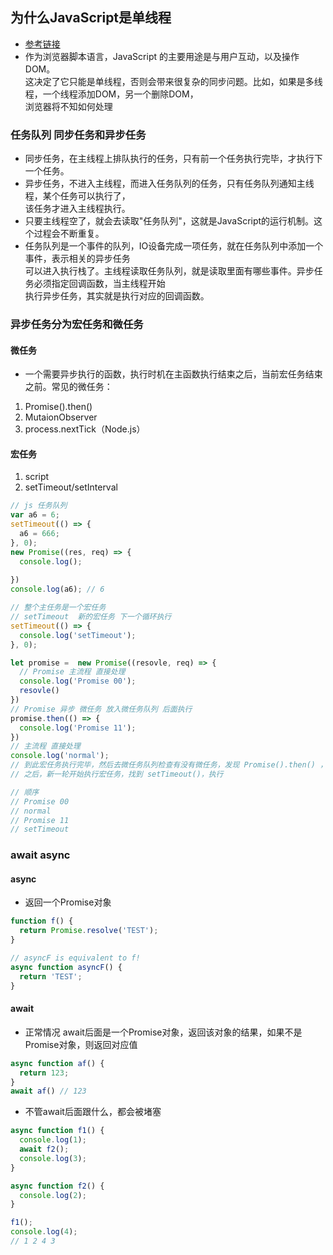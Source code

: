 ## 为什么JavaScript是单线程
* [参考链接](https://mp.weixin.qq.com/s/9iN7XR1PwXfua8SrabOi5w)
* 作为浏览器脚本语言，JavaScript 的主要用途是与用户互动，以及操作DOM。  
  这决定了它只能是单线程，否则会带来很复杂的同步问题。比如，如果是多线程，一个线程添加DOM，另一个删除DOM，  
  浏览器将不知如何处理
### 任务队列 同步任务和异步任务
* 同步任务，在主线程上排队执行的任务，只有前一个任务执行完毕，才执行下一个任务。
* 异步任务，不进入主线程，而进入任务队列的任务，只有任务队列通知主线程，某个任务可以执行了，  
  该任务才进入主线程执行。
* 只要主线程空了，就会去读取"任务队列"，这就是JavaScript的运行机制。这个过程会不断重复。
* 任务队列是一个事件的队列，IO设备完成一项任务，就在任务队列中添加一个事件，表示相关的异步任务  
  可以进入执行栈了。主线程读取任务队列，就是读取里面有哪些事件。异步任务必须指定回调函数，当主线程开始  
  执行异步任务，其实就是执行对应的回调函数。

### 异步任务分为宏任务和微任务
#### 微任务
* 一个需要异步执行的函数，执行时机在主函数执行结束之后，当前宏任务结束之前。常见的微任务：
1. Promise().then()
2. MutaionObserver 
3. process.nextTick（Node.js）

#### 宏任务
1. script
2. setTimeout/setInterval

```js
// js 任务队列
var a6 = 6;
setTimeout(() => {
  a6 = 666;
}, 0);
new Promise((res, req) => {
  console.log();
  
})
console.log(a6); // 6

// 整个主任务是一个宏任务
// setTimeout  新的宏任务 下一个循环执行
setTimeout(() => {
  console.log('setTimeout');
}, 0);

let promise =  new Promise((resovle, req) => {
  // Promise 主流程 直接处理
  console.log('Promise 00');
  resovle()
})
// Promise 异步 微任务 放入微任务队列 后面执行
promise.then(() => {
  console.log('Promise 11');
})
// 主流程 直接处理
console.log('normal');
// 到此宏任务执行完毕，然后去微任务队列检查有没有微任务，发现 Promise().then() ，执行，
// 之后，新一轮开始执行宏任务，找到 setTimeout()，执行

// 顺序
// Promise 00
// normal
// Promise 11
// setTimeout
```

### await async
#### async 
* 返回一个Promise对象
```js
function f() {
  return Promise.resolve('TEST');
}

// asyncF is equivalent to f!
async function asyncF() {
  return 'TEST';
}
```

#### await
* 正常情况 await后面是一个Promise对象，返回该对象的结果，如果不是Promise对象，则返回对应值
```js
async function af() {
  return 123;
}
await af() // 123
```
* 不管await后面跟什么，都会被堵塞
```js
async function f1() {
  console.log(1);
  await f2();
  console.log(3);
}

async function f2() {
  console.log(2);
}

f1();
console.log(4);
// 1 2 4 3
```